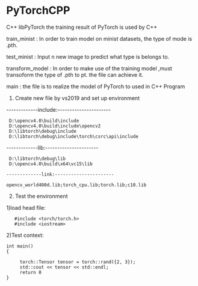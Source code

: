 # PyTorchCPP
C++ libPyTorch the training result of PyTorch is  used by C++ 


train_minist  :  In order to train model on minist datasets, the type of mode is .pth.

test_minist :  Input n new image to predict what type is belongs to.

transform_model : In order to make use of the training model ,must transoform the type of .pth  to pt. the file can achieve it.

main : the file is to realize the model of PyTorch to used in C++ Program 



1. Create new file by vs2019 and set up environment 
   
  -------------include:----------------------

     D:\opencv4.0\build\include
     D:\opencv4.0\build\include\opencv2
     D:\libtorch\debug\include
     D:\libtorch\debug\include\torch\csrc\api\include

   -------------lib:----------------------

     D:\libtorch\debug\lib
     D:\opencv4.0\build\x64\vc15\lib

    -------------link:----------------------

    opencv_world400d.lib;torch_cpu.lib;torch.lib;c10.lib
     
 2. Test the environment
   
  1)load head file:
     
       #include <torch/torch.h>
       #include <iostream>
       
       
  2)Test context:
   
    int main()
    {
         
         torch::Tensor tensor = torch::rand({2, 3});
         std::cout << tensor << std::endl;        
         return 0
    }
   
 
      

 



     

